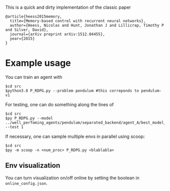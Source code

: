 
This is a quick and dirty implementation of the classic paper 

```
@article{heess2015memory,
  title={Memory-based control with recurrent neural networks},
  author={Heess, Nicolas and Hunt, Jonathan J and Lillicrap, Timothy P and Silver, David},
  journal={arXiv preprint arXiv:1512.04455},
  year={2015}
}
```

# Example usage

You can train an agent with

```
$cd src
$python3.8 P_RDPG.py --problem pendulum #this correponds to pendulum-v1
```

For testing, one can do something along the lines of

```
$cd src
$py P_RDPG.py --model ../well_perfoming_agents/pendulum/separated_backend/agent_A/best_model_so_far_4810_  --test 1
```

If necessary, one can sample multiple envs in parallel using scoop: 

```
$cd src
$py -m scoop -n <num_proc> P_RDPG.py <blablabla>
```

## Env visualization

You can turn visualization on/off online by setting the boolean in `online_config.json`.


